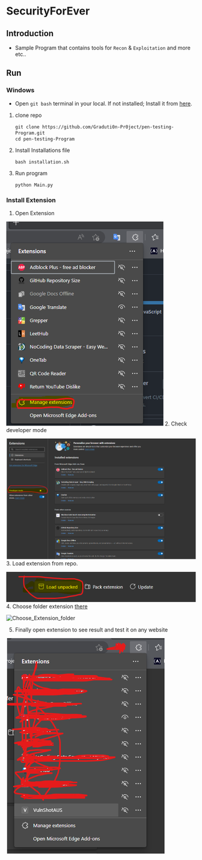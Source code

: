# SecurityForEver

## Introduction

- Sample Program that contains tools for `Recon` & `Exploitation` and more etc..

## Run

### Windows

- Open `git bash` terminal in your local. If not installed; Install it from [here](https://github.com/git-for-windows/git/releases/download/v2.41.0.windows.1/Git-2.41.0-64-bit.exe).

1. clone repo

    ```shell
    git clone https://github.com/Graduti0n-Pr0ject/pen-testing-Program.git
    cd pen-testing-Program
    ```
   
2. Install Installations file

    ```shell
    bash installation.sh
    ```

3. Run program

    ```shell
    python Main.py
    ```
### Install Extension

1. Open Extension

![open_Extension](./assets/Project_Images/1-Open_extensions.png)
2. Check developer mode

![check_developer_mode](./assets/Project_Images/2-check_developer_mode.png)
3. Load extension from repo.

![Load_extension](./assets/Project_Images/3-Load_extensions_files.png)
4. Choose folder extension [there](./extension/VulnShotAUS)

![Choose_Extension_folder](./assets/Project_Images/4-Open_extensions.png)

5. Finally open extension to see result and test it on any website

![open_extension_from_webbrowser](./assets/Project_Images/5-open-extension.png)